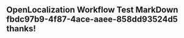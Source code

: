 <properties
ms.topic="hero-topic"
ms.test1="hero-topic"
ms.test2="test"/>

## OpenLocalization Workflow Test MarkDown fbdc97b9-4f87-4ace-aaee-858dd93524d5 thanks!
